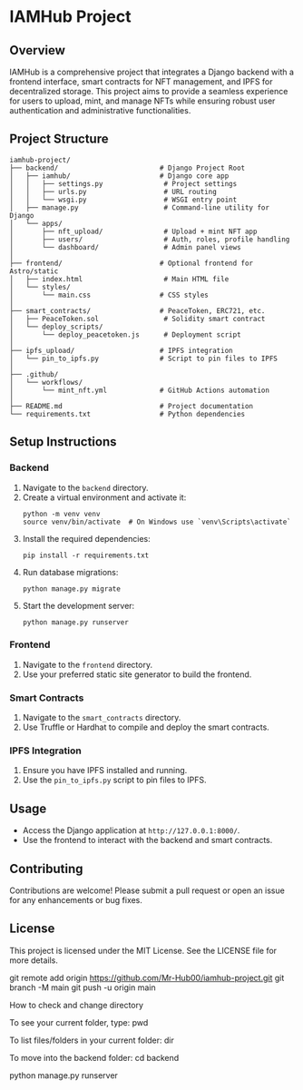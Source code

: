 # IAMHub Project

## Overview
IAMHub is a comprehensive project that integrates a Django backend with a frontend interface, smart contracts for NFT management, and IPFS for decentralized storage. This project aims to provide a seamless experience for users to upload, mint, and manage NFTs while ensuring robust user authentication and administrative functionalities.

## Project Structure
```
iamhub-project/
├── backend/                         # Django Project Root
│   ├── iamhub/                      # Django core app
│   │   ├── settings.py               # Project settings
│   │   ├── urls.py                   # URL routing
│   │   └── wsgi.py                   # WSGI entry point
│   ├── manage.py                     # Command-line utility for Django
│   └── apps/
│       ├── nft_upload/               # Upload + mint NFT app
│       ├── users/                    # Auth, roles, profile handling
│       └── dashboard/                # Admin panel views
│
├── frontend/                        # Optional frontend for Astro/static
│   ├── index.html                    # Main HTML file
│   └── styles/
│       └── main.css                 # CSS styles
│
├── smart_contracts/                 # PeaceToken, ERC721, etc.
│   ├── PeaceToken.sol                # Solidity smart contract
│   └── deploy_scripts/
│       └── deploy_peacetoken.js      # Deployment script
│
├── ipfs_upload/                     # IPFS integration
│   └── pin_to_ipfs.py               # Script to pin files to IPFS
│
├── .github/
│   └── workflows/
│       └── mint_nft.yml             # GitHub Actions automation
│
├── README.md                        # Project documentation
└── requirements.txt                 # Python dependencies
```

## Setup Instructions

### Backend
1. Navigate to the `backend` directory.
2. Create a virtual environment and activate it:
   ```
   python -m venv venv
   source venv/bin/activate  # On Windows use `venv\Scripts\activate`
   ```
3. Install the required dependencies:
   ```
   pip install -r requirements.txt
   ```
4. Run database migrations:
   ```
   python manage.py migrate
   ```
5. Start the development server:
   ```
   python manage.py runserver
   ```

### Frontend
1. Navigate to the `frontend` directory.
2. Use your preferred static site generator to build the frontend.

### Smart Contracts
1. Navigate to the `smart_contracts` directory.
2. Use Truffle or Hardhat to compile and deploy the smart contracts.

### IPFS Integration
1. Ensure you have IPFS installed and running.
2. Use the `pin_to_ipfs.py` script to pin files to IPFS.

## Usage
- Access the Django application at `http://127.0.0.1:8000/`.
- Use the frontend to interact with the backend and smart contracts.

## Contributing
Contributions are welcome! Please submit a pull request or open an issue for any enhancements or bug fixes.

## License
This project is licensed under the MIT License. See the LICENSE file for more details.

git remote add origin https://github.com/Mr-Hub00/iamhub-project.git
git branch -M main
git push -u origin main

How to check and change directory

To see your current folder, type:
pwd

To list files/folders in your current folder:
dir

To move into the backend folder:
cd backend

python manage.py runserver
